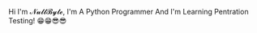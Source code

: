 

<!---
bardiaghassemi/bardiaghassemi is a ✨ special ✨ repository because its `README.md` (this file) appears on your GitHub profile.
You can click the Preview link to take a look at your changes.
--->

Hi I'm 𝓝𝓾𝓵𝓵𝓑𝔂𝓽𝓮, I'm A Python Programmer And I'm Learning Pentration Testing! 😁😁😎😎
